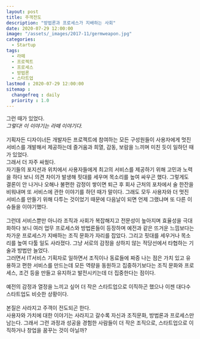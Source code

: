 ```yaml
---
layout: post
title: 주객전도
description: "방법론과 프로세스가 지배하는 사회"
date: 2020-07-29 12:00:00
image: "/assets/_images/2017-11/germweapon.jpg"
categories:
  - Startup
tags:
  - 라떼
  - 프로젝트
  - 프로세스
  - 방법론
  - 스타트업
lastmod : 2020-07-29 12:00:00
sitemap :
  changefreq : daily
  priority : 1.0
---
```



그런 때가 있었다.<br>
*그렇다! 이 이야기는 라떼 이야기다.*<br>
<br>
기획자든 디자이너든 개발자든 프로젝트에 참여하는 모든 구성원들이 사용자에게 멋진 서비스를 개발해서 제공하는데 즐거움과 희열, 감동, 보람을 느끼며 미친 듯이 일하던 때가 있었다.<br>
그래서 더 자주 싸웠다.<br>
자기들의 포지션과 위치에서 사용자들에게 최고의 서비스를 제공하기 위해 고민과 노력을 하다 보니 의견 차이가 발생해 핏대를 세우며 목소리를 높여 싸우곤 했다. 그렇게도 결론이 안 나거나 오해나 불편한 감정이 쌓이면 퇴근 후 회사 근처의 포차에서 술 한잔을 비워내며 또 서비스에 관한 이야기를 하던 때가 말이다. 그래도 모두 사용자와 더 멋진 서비스를 만들기 위해 다투는 것이었기 때문에 다음날이 되면 언제 그랬냐며 또 다른 이슈들을 이야기했다.<br>
<br>
그런데 서비스뿐만 아니라 조직과 사회가 복잡해지고 전문성이 높아지며 효율성을 극대화하다 보니 여러 업무 프로세스와 방법론들이 등장하며 예전과 같은 뜨거운 느낌보다는 차가운 프로세스가 지배하는 조직 문화가 자리를 잡았다. 그리고 핏대를 세우거나 목소리를 높여 다툴 일도 사라졌다. 그냥 서로의 감정을 상하지 않는 적당선에서 타협하는 기술과 방법만 늘었다.<br>
그러면서 IT서비스 기획자로 일하면서 조직이나 동료들에 짜증 나는 점은 가치 있고 유용하고 편한 서비스를 만드는데 모든 역량을 동원하고 집중하기보다는 조직 문화와 프로세스, 조건 등을 만들고 유지하고 발전시키는데 더 집중한다는 점이다.<br>
<br>
예전의 감정과 열정을 느끼고 싶어 더 작은 스타트업으로 이직하곤 했으나 이젠 대다수 스타트업도 비슷한 상황이다.<br>
<br>
본질은 사라지고 주객이 전도되곤 한다.<br>
사용자와 가치에 대한 이야기는 사라지고 갈수록 자신과 조직문화, 방법론과 프로세스만 남는다. 그래서 그런 과정과 성공을 경험한 사람들이 더 작은 조직으로, 스타트업으로 이직하거나 창업을 꿈꾸는 것이 아닐까? 
